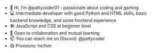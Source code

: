 - 👋 Hi, I’m @pattycoder01 - passionate about coding and gaming
- 💻 Intermediate developer with good Python and HTML skills, basic backend knowledge, and some frontend experience
- 🛠 JavaScript and CSS at beginner level
- 🤝 Open to collaboration and mutual learning
- 📫 You can reach me on Discord: @pattycoder
- 😄 Pronouns: he/him

<!---
pattycoder01/pattycoder01 is a ✨ special ✨ repository because its `README.md` (this file) appears on your GitHub profile.
You can click the Preview link to take a look at your changes.
--->
